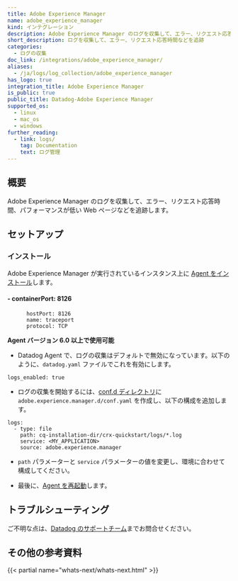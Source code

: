 ```yaml
---
title: Adobe Experience Manager
name: adobe_experience_manager
kind: インテグレーション
description: Adobe Experience Manager のログを収集して、エラー、リクエスト応答時間、パフォーマンスが低い Web ページなどを追跡します。
short_description: ログを収集して、エラー、リクエスト応答時間などを追跡
categories:
  - ログの収集
doc_link: /integrations/adobe_experience_manager/
aliases:
  - /ja/logs/log_collection/adobe_experience_manager
has_logo: true
integration_title: Adobe Experience Manager
is_public: true
public_title: Datadog-Adobe Experience Manager
supported_os:
  - linux
  - mac_os
  - windows
further_reading:
  - link: logs/
    tag: Documentation
    text: ログ管理
---
```

## 概要

Adobe Experience Manager のログを収集して、エラー、リクエスト応答時間、パフォーマンスが低い Web ページなどを追跡します。

## セットアップ
### インストール

Adobe Experience Manager が実行されているインスタンス上に [Agent をインストール][1]します。

####         - containerPort: 8126
          hostPort: 8126
          name: traceport
          protocol: TCP

**Agent バージョン 6.0 以上で使用可能**

* Datadog Agent で、ログの収集はデフォルトで無効になっています。以下のように、`datadog.yaml` ファイルでこれを有効にします。

```
logs_enabled: true
```

* ログの収集を開始するには、[conf.d ディレクトリ][2]に `adobe.experience.manager.d/conf.yaml` を作成し、以下の構成を追加します。

```
logs:
  - type: file
    path: cq-installation-dir/crx-quickstart/logs/*.log
    service: <MY_APPLICATION>
    source: adobe.experience.manager
```

* `path` パラメーターと `service` パラメーターの値を変更し、環境に合わせて構成してください。

* 最後に、[Agent を再起動][3]します。

## トラブルシューティング

ご不明な点は、[Datadog のサポートチーム][4]までお問合せください。

## その他の参考資料

{{< partial name="whats-next/whats-next.html" >}}

[1]: https://app.datadoghq.com/account/settings#agent
[2]: /ja/agent/guide/agent-configuration-files/?tab=agentv6#agent-configuration-directory
[3]: /ja/agent/guide/agent-commands/#restart-the-agent
[4]: /ja/help